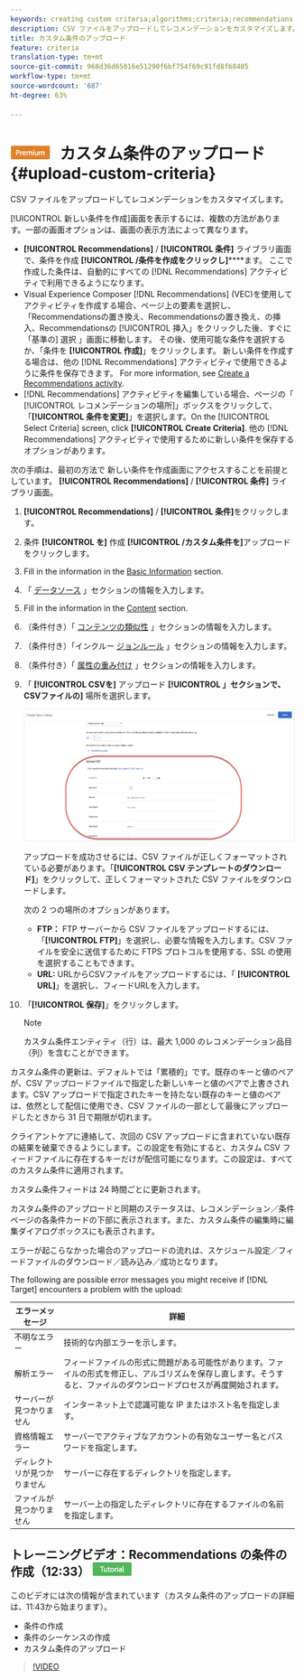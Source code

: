```yaml
---
keywords: creating custom criteria;algorithms;criteria;recommendations criteria;csv;ftp;upload csv
description: CSV ファイルをアップロードしてレコメンデーションをカスタマイズします。
title: カスタム条件のアップロード
feature: criteria
translation-type: tm+mt
source-git-commit: 968d36d65016e51290f6bf754f69c91fd8f68405
workflow-type: tm+mt
source-wordcount: '687'
ht-degree: 63%

---
```



# ![PREMIUM](/help/assets/premium.png) カスタム条件のアップロード{#upload-custom-criteria}

CSV ファイルをアップロードしてレコメンデーションをカスタマイズします。

[!UICONTROL 新しい条件を作成]画面を表示するには、複数の方法があります。一部の画面オプションは、画面の表示方法によって異なります。

* **[!UICONTROL Recommendations]** / **[!UICONTROL 条件]** ライブラリ画面で、条件を作成 **[!UICONTROL /条件を作成をクリックし]******&#x200B;ます。 ここで作成した条件は、自動的にすべての [!DNL Recommendations] アクティビティで利用できるようになります。
* Visual Experience Composer [!DNL Recommendations] (VEC)を使用してアクティビティを作成する場合、ページ上の要素を選択し、「Recommendationsの置き換え、Recommendationsの置き換え、の挿入、Recommendationsの [!UICONTROL 挿入」をクリックした後、すぐに「基準の] 選択 」画面に移動します。 その後、使用可能な条件を選択するか、「条件を **[!UICONTROL 作成]**」をクリックします。 新しい条件を作成する場合は、他の [!DNL Recommendations] アクティビティで使用できるように条件を保存できます。 For more information, see [Create a Recommendations activity](/help/c-recommendations/t-create-recs-activity/create-recs-activity.md).
* [!DNL Recommendations] アクティビティを編集している場合、ページの「 [!UICONTROL レコメンデーションの場所]」ボックスをクリックして、「**[!UICONTROL 条件を変更]**」を選択します。On the [!UICONTROL Select Criteria] screen, click **[!UICONTROL Create Criteria]**. 他の [!DNL Recommendations] アクティビティで使用するために新しい条件を保存するオプションがあります。

次の手順は、最初の方法で  新しい条件を作成画面にアクセスすることを前提としています。 **[!UICONTROL Recommendations]** / **[!UICONTROL 条件]** ライブラリ画面。

1. **[!UICONTROL Recommendations]** / **[!UICONTROL 条件]**&#x200B;をクリックします。

1. 条件 **[!UICONTROL を]** 作成 **[!UICONTROL /カスタム条件を]**&#x200B;アップロードをクリックします。

1. Fill in the information in the [Basic Information](/help/c-recommendations/c-algorithms/create-new-algorithm.md#info) section.

1. 「 [データソース](/help/c-recommendations/c-algorithms/create-new-algorithm.md#data-source) 」セクションの情報を入力します。

1. Fill in the information in the [Content](/help/c-recommendations/c-algorithms/create-new-algorithm.md#content) section.

1. （条件付き）「 [コンテンツの類似性](/help/c-recommendations/c-algorithms/create-new-algorithm.md#similarity) 」セクションの情報を入力します。

1. （条件付き）「インクルー [ジョンルール](/help/c-recommendations/c-algorithms/create-new-algorithm.md#inclusion) 」セクションの情報を入力します。

1. （条件付き）「 [属性の重み付け](/help/c-recommendations/c-algorithms/create-new-algorithm.md#weighting) 」セクションの情報を入力します。

1. 「 **[!UICONTROL CSVを]** アップロード **[!UICONTROL 」セクションで、CSVファイルの]** 場所を選択します。

   ![「CSV」セクションのアップロード](/help/c-recommendations/c-algorithms/assets/upload-csv.png)

   アップロードを成功させるには、CSV ファイルが正しくフォーマットされている必要があります。「**[!UICONTROL CSV テンプレートのダウンロード]**」をクリックして、正しくフォーマットされた CSV ファイルをダウンロードします。

   次の 2 つの場所のオプションがあります。

   * **FTP：** FTP サーバーから CSV ファイルをアップロードするには、「**[!UICONTROL FTP]**」を選択し、必要な情報を入力します。CSV ファイルを安全に送信するために FTPS プロトコルを使用する、SSL の使用を選択することもできます。
   * **URL:** URLからCSVファイルをアップロードするには、「 **[!UICONTROL URL]**」を選択し、フィードURLを入力します。

1. 「**[!UICONTROL 保存]**」をクリックします。

   >[!NOTE]
   >
   >カスタム条件エンティティ（行）は、最大 1,000 のレコメンデーション品目（列）を含むことができます。

カスタム条件の更新は、デフォルトでは「累積的」です。既存のキーと値のペアが、CSV アップロードファイルで指定した新しいキーと値のペアで上書きされます。CSV アップロードで指定されたキーを持たない既存のキーと値のペアは、依然として配信に使用でき、CSV ファイルの一部として最後にアップロードしたときから 31 日で期限が切れます。

クライアントケアに連絡して、次回の CSV アップロードに含まれていない既存の結果を破棄できるようにします。この設定を有効にすると、カスタム CSV フィードファイルに存在するキーだけが配信可能になります。この設定は、すべてのカスタム条件に適用されます。

カスタム条件フィードは 24 時間ごとに更新されます。

カスタム条件のアップロードと同期のステータスは、レコメンデーション／条件ページの各条件カードの下部に表示されます。また、カスタム条件の編集時に編集ダイアログボックスにも表示されます。

エラーが起こらなかった場合のアップロードの流れは、スケジュール設定／フィードファイルのダウンロード／読み込み／成功となります。

The following are possible error messages you might receive if [!DNL Target] encounters a problem with the upload:

| エラーメッセージ | 詳細 |
|--- |--- |
| 不明なエラー | 技術的な内部エラーを示します。 |
| 解析エラー | フィードファイルの形式に問題がある可能性があります。ファイルの形式を修正し、アルゴリズムを保存し直します。そうすると、ファイルのダウンロードプロセスが再度開始されます。 |
| サーバーが見つかりません | インターネット上で認識可能な IP またはホスト名を指定します。 |
| 資格情報エラー | サーバーでアクティブなアカウントの有効なユーザー名とパスワードを指定します。 |
| ディレクトリが見つかりません | サーバーに存在するディレクトリを指定します。 |
| ファイルが見つかりません | サーバー上の指定したディレクトリに存在するファイルの名前を指定します。 |

## トレーニングビデオ：Recommendations の条件の作成（12:33） ![チュートリアルバッジ](/help/assets/tutorial.png)

このビデオには次の情報が含まれています（カスタム条件のアップロードの詳細は、11:43から始まります）。

* 条件の作成
* 条件のシーケンスの作成
* カスタム条件のアップロード

>[!VIDEO](https://video.tv.adobe.com/v/27694?quality=12)